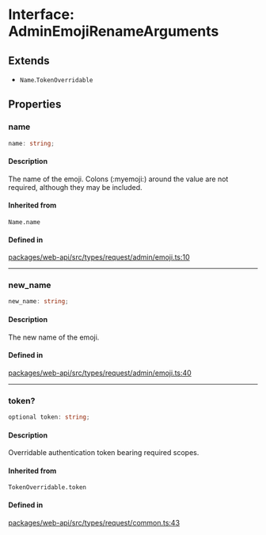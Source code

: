 # Interface: AdminEmojiRenameArguments

## Extends

- `Name`.`TokenOverridable`

## Properties

### name

```ts
name: string;
```

#### Description

The name of the emoji. Colons (:myemoji:) around the value are not required,
although they may be included.

#### Inherited from

`Name.name`

#### Defined in

[packages/web-api/src/types/request/admin/emoji.ts:10](https://github.com/slackapi/node-slack-sdk/blob/7b348598b763c2b7545d1042b5f0429775cfa62c/packages/web-api/src/types/request/admin/emoji.ts#L10)

***

### new\_name

```ts
new_name: string;
```

#### Description

The new name of the emoji.

#### Defined in

[packages/web-api/src/types/request/admin/emoji.ts:40](https://github.com/slackapi/node-slack-sdk/blob/7b348598b763c2b7545d1042b5f0429775cfa62c/packages/web-api/src/types/request/admin/emoji.ts#L40)

***

### token?

```ts
optional token: string;
```

#### Description

Overridable authentication token bearing required scopes.

#### Inherited from

`TokenOverridable.token`

#### Defined in

[packages/web-api/src/types/request/common.ts:43](https://github.com/slackapi/node-slack-sdk/blob/7b348598b763c2b7545d1042b5f0429775cfa62c/packages/web-api/src/types/request/common.ts#L43)
